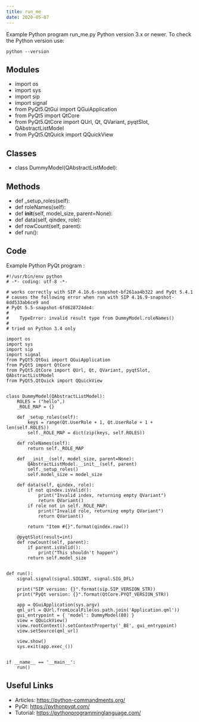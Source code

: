 ```yaml
---
title: run_me
date: 2020-05-07
---
```

Example Python program run_me.py
Python version 3.x or newer.
To check the Python version use:

    python --version

## Modules

* import os
* import sys
* import sip
* import signal
* from PyQt5.QtGui import QGuiApplication
* from PyQt5 import QtCore
* from PyQt5.QtCore import QUrl, Qt, QVariant, pyqtSlot, QAbstractListModel
* from PyQt5.QtQuick import QQuickView

## Classes

* class DummyModel(QAbstractListModel):

## Methods

* def _setup_roles(self):
* def roleNames(self):
* def __init__(self, model_size, parent=None):
* def data(self, qindex, role):
* def rowCount(self, parent):
* def run():

## Code

Example Python PyQt program :

    #!/usr/bin/env python
    # -*- coding: utf-8 -*-
    
    # works correctly with SIP 4.16.6-snapshot-bf261aa4b322 and PyQt 5.4.1
    # causes the following error when run with SIP 4.16.9-snapshot-8dd533ab6ce9 and
    # PyQt 5.5-snapshot-6fd628724de4:
    #
    #    TypeError: invalid result type from DummyModel.roleNames()
    #
    # tried on Python 3.4 only
    
    import os
    import sys
    import sip
    import signal
    from PyQt5.QtGui import QGuiApplication
    from PyQt5 import QtCore
    from PyQt5.QtCore import QUrl, Qt, QVariant, pyqtSlot, QAbstractListModel
    from PyQt5.QtQuick import QQuickView
    
    
    class DummyModel(QAbstractListModel):
        ROLES = ("hello",)
        _ROLE_MAP = {}
    
        def _setup_roles(self):
            keys = range(Qt.UserRole + 1, Qt.UserRole + 1 + len(self.ROLES))
            self._ROLE_MAP = dict(zip(keys, self.ROLES))
    
        def roleNames(self):
            return self._ROLE_MAP
    
        def __init__(self, model_size, parent=None):
            QAbstractListModel.__init__(self, parent)
            self._setup_roles()
            self.model_size = model_size
    
        def data(self, qindex, role):
            if not qindex.isValid():
                print("Invalid index, returning empty QVariant")
                return QVariant()
            if role not in self._ROLE_MAP:
                print("Invalid role, returning empty QVariant")
                return QVariant()
    
            return "Item #{}".format(qindex.row())
    
        @pyqtSlot(result=int)
        def rowCount(self, parent):
            if parent.isValid():
                print("This shouldn't happen")
            return self.model_size
    
    
    def run():
        signal.signal(signal.SIGINT, signal.SIG_DFL)
    
        print("SIP version: {}".format(sip.SIP_VERSION_STR))
        print("PyQt version: {}".format(QtCore.PYQT_VERSION_STR))
    
        app = QGuiApplication(sys.argv)
        qml_url = QUrl.fromLocalFile(os.path.join('Application.qml'))
        gui_entrypoint = { 'model': DummyModel(80) }
        view = QQuickView()
        view.rootContext().setContextProperty('_BE', gui_entrypoint)
        view.setSource(qml_url)
    
        view.show()
        sys.exit(app.exec_())
    
    
    if __name__ == '__main__':
        run()

## Useful Links

- Articles: https://python-commandments.org/
- PyQt: https://pythonpyqt.com/
- Tutorial: https://pythonprogramminglanguage.com/
